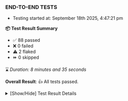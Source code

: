 ### END-TO-END TESTS

- Testing started at: September 18th 2025, 4:47:21 pm

**📦 Test Result Summary**

- ✅ 88 passed
- ❌ 0 failed
- ⚠️ 2 flaked
- ⏩ 0 skipped

⌛ _Duration: 8 minutes and 35 seconds_

**Overall Result**: 👍 All tests passed.



<details>
    <summary>[Show/Hide] Test Result Details</summary>
    <div markdown="1">

| Test | Browser | Test Case | Tags | Result |
| :---: | :---: | :--- | :---: | :---: |
| 1 | chromium-local-provider | imports design via File |  | ⚠️ |
| 2 | chromium-local-provider | Transition to ignored state and then back to connected state |  | ⚠️ |

</div>
</details>


<!-- To see the full report, please visit our CI/CD pipeline with reporter. -->
